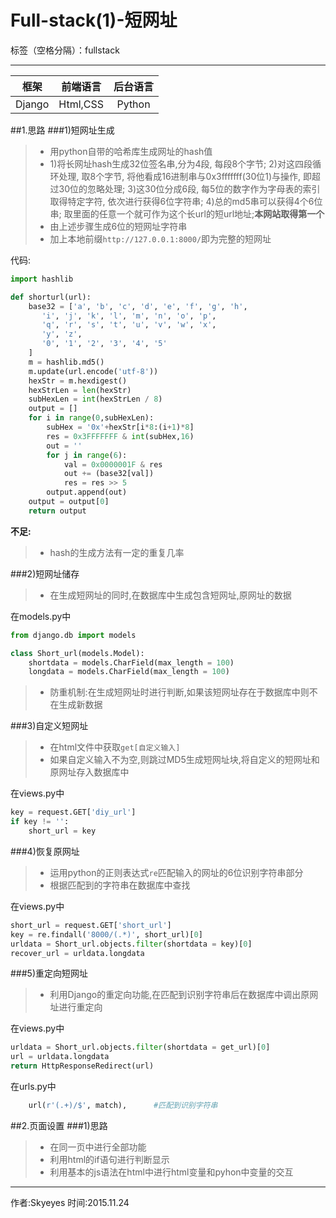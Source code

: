 ﻿# Full-stack(1)-短网址

标签（空格分隔）：fullstack

---
|框架|前端语言|后台语言|
|:---:|:---:|:---:|
|Django|Html,CSS|Python|
##1.思路
###1)短网址生成
> * 用python自带的哈希库生成网址的hash值
> * 1)将长网址hash生成32位签名串,分为4段, 每段8个字节;
2)对这四段循环处理, 取8个字节, 将他看成16进制串与0x3fffffff(30位1)与操作, 即超过30位的忽略处理;
3)这30位分成6段, 每5位的数字作为字母表的索引取得特定字符, 依次进行获得6位字符串;
4)总的md5串可以获得4个6位串; 取里面的任意一个就可作为这个长url的短url地址;**本网站取得第一个**
> * 由上述步骤生成6位的短网址字符串
> * 加上本地前缀`http://127.0.0.1:8000/`即为完整的短网址

代码:
```python
import hashlib

def shorturl(url):
    base32 = ['a', 'b', 'c', 'd', 'e', 'f', 'g', 'h',
       'i', 'j', 'k', 'l', 'm', 'n', 'o', 'p',
       'q', 'r', 's', 't', 'u', 'v', 'w', 'x',
       'y', 'z',
       '0', '1', '2', '3', '4', '5'
    ]
    m = hashlib.md5()
    m.update(url.encode('utf-8'))
    hexStr = m.hexdigest()
    hexStrLen = len(hexStr)
    subHexLen = int(hexStrLen / 8)
    output = []
    for i in range(0,subHexLen):
        subHex = '0x'+hexStr[i*8:(i+1)*8]
        res = 0x3FFFFFFF & int(subHex,16)
        out = ''
        for j in range(6):
            val = 0x0000001F & res
            out += (base32[val])
            res = res >> 5
        output.append(out)
    output = output[0]
    return output
```

**不足:**
> * hash的生成方法有一定的重复几率

###2)短网址储存
> * 在生成短网址的同时,在数据库中生成包含短网址,原网址的数据

在models.py中
```python
from django.db import models

class Short_url(models.Model):
    shortdata = models.CharField(max_length = 100)
    longdata = models.CharField(max_length = 100)
```

> * 防重机制:在生成短网址时进行判断,如果该短网址存在于数据库中则不在生成新数据

###3)自定义短网址
> * 在html文件中获取`get[自定义输入]`
> * 如果自定义输入不为空,则跳过MD5生成短网址块,将自定义的短网址和原网址存入数据库中

在views.py中
```python
key = request.GET['diy_url']
if key != '':
    short_url = key
```

###4)恢复原网址
> * 运用python的正则表达式`re`匹配输入的网址的6位识别字符串部分
> * 根据匹配到的字符串在数据库中查找

在views.py中
```python
short_url = request.GET['short_url']
key = re.findall('8000/(.*)', short_url)[0]
urldata = Short_url.objects.filter(shortdata = key)[0]
recover_url = urldata.longdata
```

###5)重定向短网址
> * 利用Django的重定向功能,在匹配到识别字符串后在数据库中调出原网址进行重定向

在views.py中
```python
urldata = Short_url.objects.filter(shortdata = get_url)[0]
url = urldata.longdata
return HttpResponseRedirect(url)
```

在urls.py中
```python
    url(r'(.+)/$', match),      #匹配到识别字符串
```

##2.页面设置
###1)思路
> * 在同一页中进行全部功能
> * 利用html的if语句进行判断显示
> * 利用基本的js语法在html中进行html变量和pyhon中变量的交互

-----
作者:Skyeyes
时间:2015.11.24







